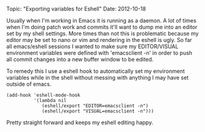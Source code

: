 Topic: "Exporting variables for Eshell"
Date: 2012-10-18

Usually when I'm working in Emacs it is running as a daemon. A lot of
times when I'm doing patch work and commits it'll want to dump me into
an editor set by my shell settings. More times than not this is
problematic because my editor may be set to nano or vim and rendering
in the eshell is ugly. So far all emacs/eshell sessions I wanted to
make sure my EDITOR/VISUAL environment variables were defined with
'emacsclient -n' in order to push all commit changes into a new buffer
window to be edited.

To remedy this I use a eshell hook to automatically set my environment
variables while in the shell without messing with anything I may have
set outside of emacs.

    (add-hook 'eshell-mode-hook
              '(lambda nil
                 (eshell/export "EDITOR=emacsclient -n")
                 (eshell/export "VISUAL=emacsclient -n")))

Pretty straight forward and keeps my eshell editing happy.
